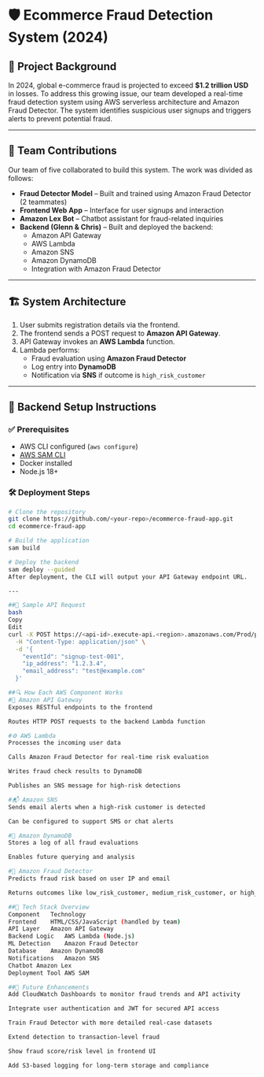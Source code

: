 # 🛡️ Ecommerce Fraud Detection System (2024)

## 📌 Project Background

In 2024, global e-commerce fraud is projected to exceed **$1.2 trillion USD** in losses. To address this growing issue, our team developed a real-time fraud detection system using AWS serverless architecture and Amazon Fraud Detector. The system identifies suspicious user signups and triggers alerts to prevent potential fraud.

---

## 👥 Team Contributions

Our team of five collaborated to build this system. The work was divided as follows:

- **Fraud Detector Model** – Built and trained using Amazon Fraud Detector (2 teammates)
- **Frontend Web App** – Interface for user signups and interaction
- **Amazon Lex Bot** – Chatbot assistant for fraud-related inquiries
- **Backend (Glenn & Chris)** – Built and deployed the backend:
  - Amazon API Gateway
  - AWS Lambda
  - Amazon SNS
  - Amazon DynamoDB
  - Integration with Amazon Fraud Detector

---

## 🏗️ System Architecture

1. User submits registration details via the frontend.
2. The frontend sends a POST request to **Amazon API Gateway**.
3. API Gateway invokes an **AWS Lambda** function.
4. Lambda performs:
   - Fraud evaluation using **Amazon Fraud Detector**
   - Log entry into **DynamoDB**
   - Notification via **SNS** if outcome is `high_risk_customer`

---

## 🚀 Backend Setup Instructions

### ✅ Prerequisites

- AWS CLI configured (`aws configure`)
- [AWS SAM CLI](https://docs.aws.amazon.com/serverless-application-model/latest/developerguide/serverless-sam-cli-install.html)
- Docker installed
- Node.js 18+

### 🛠️ Deployment Steps

```bash
# Clone the repository
git clone https://github.com/<your-repo>/ecommerce-fraud-app.git
cd ecommerce-fraud-app

# Build the application
sam build

# Deploy the backend
sam deploy --guided
After deployment, the CLI will output your API Gateway endpoint URL.

---

##🧪 Sample API Request
bash
Copy
Edit
curl -X POST https://<api-id>.execute-api.<region>.amazonaws.com/Prod/predict \
  -H "Content-Type: application/json" \
  -d '{
    "eventId": "signup-test-001",
    "ip_address": "1.2.3.4",
    "email_address": "test@example.com"
  }'

##🔍 How Each AWS Component Works
#📡 Amazon API Gateway
Exposes RESTful endpoints to the frontend

Routes HTTP POST requests to the backend Lambda function

#⚙️ AWS Lambda
Processes the incoming user data

Calls Amazon Fraud Detector for real-time risk evaluation

Writes fraud check results to DynamoDB

Publishes an SNS message for high-risk detections

#📬 Amazon SNS
Sends email alerts when a high-risk customer is detected

Can be configured to support SMS or chat alerts

#💾 Amazon DynamoDB
Stores a log of all fraud evaluations

Enables future querying and analysis

#🧠 Amazon Fraud Detector
Predicts fraud risk based on user IP and email

Returns outcomes like low_risk_customer, medium_risk_customer, or high_risk_customer

##🧰 Tech Stack Overview
Component	Technology
Frontend	HTML/CSS/JavaScript (handled by team)
API Layer	Amazon API Gateway
Backend Logic	AWS Lambda (Node.js)
ML Detection	Amazon Fraud Detector
Database	Amazon DynamoDB
Notifications	Amazon SNS
Chatbot	Amazon Lex
Deployment Tool	AWS SAM

##🔭 Future Enhancements
Add CloudWatch Dashboards to monitor fraud trends and API activity

Integrate user authentication and JWT for secured API access

Train Fraud Detector with more detailed real-case datasets

Extend detection to transaction-level fraud

Show fraud score/risk level in frontend UI

Add S3-based logging for long-term storage and compliance

